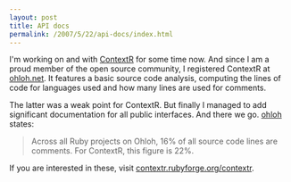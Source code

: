 ```yaml
--- 
layout: post
title: API docs
permalink: /2007/5/22/api-docs/index.html
---
```

I'm working on and with [ContextR](http://contextr.rubyforge.org) for some time now. And since I am a proud member of the open source community, I registered ContextR at [ohloh.net](http://www.ohloh.net/projects/5037). It features a basic source code analysis, computing the lines of code for languages used and how many lines are used for comments.

The latter was a weak point for ContextR. But finally I managed to add significant documentation for all public interfaces. And there we go. [ohloh](http://www.ohloh.net/projects/5037/factoids/128972) states:

> Across all Ruby projects on Ohloh, 16% of all source code lines are comments. For ContextR, this 
> figure is 22%.

If you are interested in these, visit [contextr.rubyforge.org/contextr](http://contextr.rubyforge.org/contextr/).
